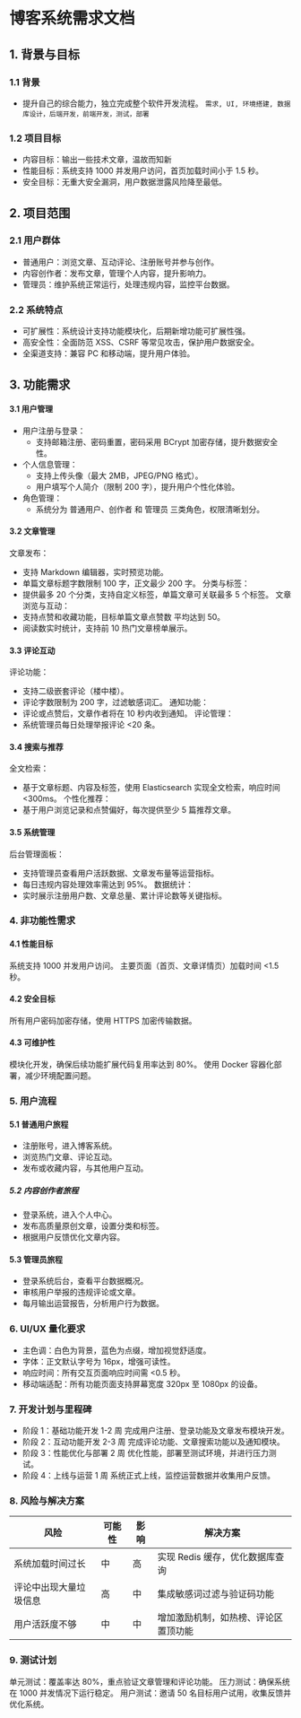 # 博客系统需求文档
## 1. 背景与目标
### 1.1 背景
- 提升自己的综合能力，独立完成整个软件开发流程。 `需求, UI, 环境搭建, 数据库设计，后端开发，前端开发，测试，部署`
### 1.2 项目目标
- 内容目标：输出一些技术文章，温故而知新
- 性能目标：系统支持 1000 并发用户访问，首页加载时间小于 1.5 秒。
- 安全目标：无重大安全漏洞，用户数据泄露风险降至最低。
## 2. 项目范围
### 2.1 用户群体
- 普通用户：浏览文章、互动评论、注册账号并参与创作。
- 内容创作者：发布文章，管理个人内容，提升影响力。
- 管理员：维护系统正常运行，处理违规内容，监控平台数据。
### 2.2 系统特点
- 可扩展性：系统设计支持功能模块化，后期新增功能可扩展性强。
- 高安全性：全面防范 XSS、CSRF 等常见攻击，保护用户数据安全。
- 全渠道支持：兼容 PC 和移动端，提升用户体验。
## 3. 功能需求
#### 3.1 用户管理
- 用户注册与登录：
  - 支持邮箱注册、密码重置，密码采用 BCrypt 加密存储，提升数据安全性。
- 个人信息管理：
  - 支持上传头像（最大 2MB，JPEG/PNG 格式）。
  - 用户填写个人简介（限制 200 字），提升用户个性化体验。
- 角色管理：
  - 系统分为 普通用户、创作者 和 管理员 三类角色，权限清晰划分。
#### 3.2 文章管理
文章发布：
- 支持 Markdown 编辑器，实时预览功能。
- 单篇文章标题字数限制 100 字，正文最少 200 字。
分类与标签：
- 提供最多 20 个分类，支持自定义标签，单篇文章可关联最多 5 个标签。
文章浏览与互动：
- 支持点赞和收藏功能，目标单篇文章点赞数 平均达到 50。
- 阅读数实时统计，支持前 10 热门文章榜单展示。
#### 3.3 评论互动
评论功能：
- 支持二级嵌套评论（楼中楼）。
- 评论字数限制为 200 字，过滤敏感词汇。
通知功能：
- 评论或点赞后，文章作者将在 10 秒内收到通知。
评论管理：
- 系统管理员每日处理举报评论 <20 条。
#### 3.4 搜索与推荐
全文检索：
- 基于文章标题、内容及标签，使用 Elasticsearch 实现全文检索，响应时间 <300ms。
个性化推荐：
- 基于用户浏览记录和点赞偏好，每次提供至少 5 篇推荐文章。
#### 3.5 系统管理
后台管理面板：
- 支持管理员查看用户活跃数据、文章发布量等运营指标。
- 每日违规内容处理效率需达到 95%。
数据统计：
- 实时展示注册用户数、文章总量、累计评论数等关键指标。
### 4. 非功能性需求
#### 4.1 性能目标
系统支持 1000 并发用户访问。
主要页面（首页、文章详情页）加载时间 <1.5 秒。
#### 4.2 安全目标
所有用户密码加密存储，使用 HTTPS 加密传输数据。
#### 4.3 可维护性
模块化开发，确保后续功能扩展代码复用率达到 80%。
使用 Docker 容器化部署，减少环境配置问题。
### 5. 用户流程
#### 5.1 普通用户旅程
- 注册账号，进入博客系统。
- 浏览热门文章、评论互动。
- 发布或收藏内容，与其他用户互动。
##### 5.2 内容创作者旅程
- 登录系统，进入个人中心。
- 发布高质量原创文章，设置分类和标签。
- 根据用户反馈优化文章内容。
#### 5.3 管理员旅程
- 登录系统后台，查看平台数据概况。
- 审核用户举报的违规评论或文章。
- 每月输出运营报告，分析用户行为数据。
### 6. UI/UX 量化要求
- 主色调：白色为背景，蓝色为点缀，增加视觉舒适度。
- 字体：正文默认字号为 16px，增强可读性。
- 响应时间：所有交互页面响应时间需 <0.5 秒。
- 移动端适配：所有功能页面支持屏幕宽度 320px 至 1080px 的设备。
### 7. 开发计划与里程碑
- 阶段 1：基础功能开发	1-2 周	完成用户注册、登录功能及文章发布模块开发。
- 阶段 2：互动功能开发	2-3 周	完成评论功能、文章搜索功能以及通知模块。
- 阶段 3：性能优化与部署	2 周	优化性能，部署至测试环境，并进行压力测试。
- 阶段 4：上线与运营	1 周	系统正式上线，监控运营数据并收集用户反馈。
### 8. 风险与解决方案
|风险|	可能性|	影响|	解决方案|
|---------|-----|----|---------|
|系统加载时间过长|中|高|实现 Redis 缓存，优化数据库查询|
|评论中出现大量垃圾信息|高|中|集成敏感词过滤与验证码功能|
|用户活跃度不够|中|中|增加激励机制，如热榜、评论区置顶功能|
### 9. 测试计划
单元测试：覆盖率达 80%，重点验证文章管理和评论功能。
压力测试：确保系统在 1000 并发情况下运行稳定。
用户测试：邀请 50 名目标用户试用，收集反馈并优化系统。

